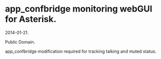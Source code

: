 app_confbridge monitoring webGUI for Asterisk.
==============================================

2014-01-21. 

Public Domain. 

app_confbridge modification required for tracking talking and muted status.


